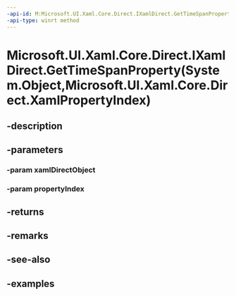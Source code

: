 ```yaml
---
-api-id: M:Microsoft.UI.Xaml.Core.Direct.IXamlDirect.GetTimeSpanProperty(System.Object,Microsoft.UI.Xaml.Core.Direct.XamlPropertyIndex)
-api-type: winrt method
---
```


# Microsoft.UI.Xaml.Core.Direct.IXamlDirect.GetTimeSpanProperty(System.Object,Microsoft.UI.Xaml.Core.Direct.XamlPropertyIndex)

<!--
public System.TimeSpan GetTimeSpanProperty (object xamlDirectObject, Microsoft.UI.Xaml.Core.Direct.XamlPropertyIndex propertyIndex);
-->

## -description

## -parameters

### -param xamlDirectObject

### -param propertyIndex

## -returns

## -remarks

## -see-also

## -examples

